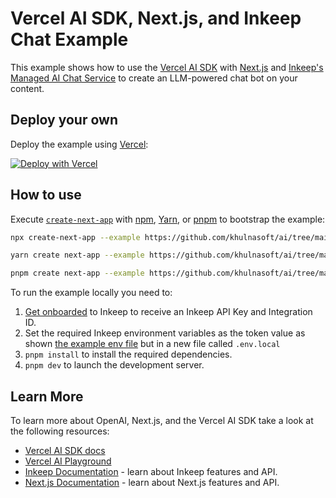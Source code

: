 # Vercel AI SDK, Next.js, and Inkeep Chat Example

This example shows how to use the [Vercel AI SDK](https://sdk.vercel.ai/docs) with [Next.js](https://nextjs.org/) and [Inkeep's Managed AI Chat Service](https://docs.inkeep.com/claude/reference/getting-started-with-the-api) to create an LLM-powered chat bot on your content.

## Deploy your own

Deploy the example using [Vercel](https://vercel.com?utm_source=github&utm_medium=readme&utm_campaign=ai-sdk-example):

[![Deploy with Vercel](https://vercel.com/button)](https://vercel.com/new/clone?repository-url=https%3A%2F%2Fgithub.com%2Fvercel%2Fai%2Ftree%2Fmain%2Fexamples%2Fnext-inkeep&env=INKEEP_API_KEY&envDescription=Inkeep_API_Key&envLink=https://console.inkeep.com/account/keys&project-name=vercel-ai-chat-inkeep&repository-name=vercel-ai-chat-inkeep)

## How to use

Execute [`create-next-app`](https://github.com/vercel/next.js/tree/canary/packages/create-next-app) with [npm](https://docs.npmjs.com/cli/init), [Yarn](https://yarnpkg.com/lang/en/docs/cli/create/), or [pnpm](https://pnpm.io) to bootstrap the example:

```bash
npx create-next-app --example https://github.com/khulnasoft/ai/tree/main/examples/next-inkeep next-inkeep-app
```

```bash
yarn create next-app --example https://github.com/khulnasoft/ai/tree/main/examples/next-inkeep next-inkeep-app
```

```bash
pnpm create next-app --example https://github.com/khulnasoft/ai/tree/main/examples/next-inkeep next-inkeep-app
```

To run the example locally you need to:

1. [Get onboarded](https://docs.inkeep.com/overview/getting-started) to Inkeep to receive an Inkeep API Key and Integration ID.
2. Set the required Inkeep environment variables as the token value as shown [the example env file](./.env.local.example) but in a new file called `.env.local`
3. `pnpm install` to install the required dependencies.
4. `pnpm dev` to launch the development server.

## Learn More

To learn more about OpenAI, Next.js, and the Vercel AI SDK take a look at the following resources:

- [Vercel AI SDK docs](https://sdk.vercel.ai/docs)
- [Vercel AI Playground](https://play.vercel.ai)
- [Inkeep Documentation](https://docs.inkeep.com) - learn about Inkeep features and API.
- [Next.js Documentation](https://nextjs.org/docs) - learn about Next.js features and API.
